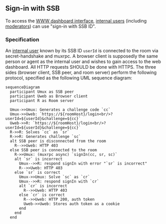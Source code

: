 ## Sign-in with SSB

To access the [WWW dashboard interface](Web%20Dashboard.md), [internal users](../Stakeholders/Internal%20user.md) (including [moderators](../Stakeholders/Moderator.md)) can use "sign-in with SSB ID".

### Specification

An [internal user](../Stakeholders/Internal%20user.md) known by its SSB ID `userId` is connected to the room via secret-handshake and muxrpc. A browser client is supposedly the same person or agent as the internal user and wishes to gain access to the web dashboard. All HTTP requests SHOULD be done with HTTPS. The three sides (browser client, SSB peer, and room server) perform the following protocol, specified as the following UML sequence diagram:

```mermaid
sequenceDiagram
  participant Umux as SSB peer
  participant Uweb as Browser client
  participant R as Room server

  Umux->>Umux: Generates a challenge code `cc`
  Umux->>Uweb: `https://${roomHost}/login<br/>?userId=${userId}&challenge=${cc}`
  Uweb->>R: `https://${roomHost}/login<br/>?userId=${userId}&challenge=${cc}`
  R->>R: Solves `cc` as `sr`
  R->>R: Generates challenge `sc`
  alt SSB peer is disconnected from the room
    R-->>Uweb: HTTP 403
  else SSB peer is connected to the room
    R->>Umux: (muxrpc async) `signIn(cc, sr, sc)`
    alt `sr` is incorrect
      Umux-->>R: respond signIn with error "`sr` is incorrect"
      R-->>Uweb: HTTP 403
    else `sr` is correct
      Umux->>Umux: Solve `sc` as `cr`
      Umux-->>R: respond signIn with `cr`
      alt `cr` is incorrect
        R-->>Uweb: HTTP 403
      else `cr` is correct
        R-->>Uweb: HTTP 200, auth token
        Uweb->>Uweb: Stores auth token as a cookie
      end
    end
  end
```
